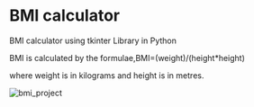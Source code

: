 # BMI calculator
BMI calculator using tkinter Library in Python

BMI is calculated by the formulae,BMI=(weight)/(height*height)

where weight is in kilograms and height is in metres.

![bmi_project](https://user-images.githubusercontent.com/48902030/121766867-83a0dd00-cb72-11eb-99c6-400174ab88bf.PNG)
